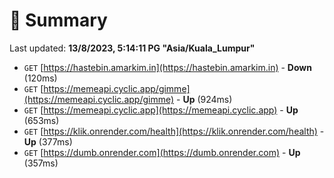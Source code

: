 # 📖 Summary
Last updated: **13/8/2023, 5:14:11 PG "Asia/Kuala_Lumpur"**

- `GET` [https://hastebin.amarkim.in](https://hastebin.amarkim.in) - **Down** (120ms)
- `GET` [https://memeapi.cyclic.app/gimme](https://memeapi.cyclic.app/gimme) - **Up** (924ms)
- `GET` [https://memeapi.cyclic.app](https://memeapi.cyclic.app) - **Up** (653ms)
- `GET` [https://klik.onrender.com/health](https://klik.onrender.com/health) - **Up** (377ms)
- `GET` [https://dumb.onrender.com](https://dumb.onrender.com) - **Up** (357ms)
